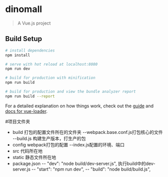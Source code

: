# dinomall

> A Vue.js project

## Build Setup

``` bash
# install dependencies
npm install

# serve with hot reload at localhost:8080
npm run dev

# build for production with minification
npm run build

# build for production and view the bundle analyzer report
npm run build --report
```

For a detailed explanation on how things work, check out the [guide](http://vuejs-templates.github.io/webpack/) and [docs for vue-loader](http://vuejs.github.io/vue-loader).

#项目文件夹

* build 打包的配置文件所在的文件夹
  --webpack.base.conf.js打包核心的文件
  --build.js 构建生产版本，打生产的包
* config webpack打包的配置
  --index.js配置的环境、端口
* src 代码所在地
* static 静态文件所在地
* package.json
  -- "dev": "node build/dev-server.js",
  执行build中的dev-server.js
  -- "start": "npm run dev",
  -- "build": "node build/build.js",

